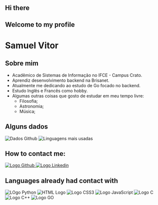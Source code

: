 ## Hi there

## Welcome to my profile

# Samuel Vitor

## Sobre mim

- Acadêmico de Sistemas de Informação no IFCE - Campus Crato.
- Aprendiz desenvolvimento backend na Brisanet.
- Atualmente me dedicando ao estudo de Go focado no backend.
- Estudo Inglês e Francês como hobby.
- Algumas outras coisas que gosto de estudar em meu tempo livre:
  - Filosofia;
  - Astronomia;
  - Música;

## Alguns dados

![Dados Github](https://github-readme-stats.vercel.app/api?username=TheSamuelVitor&theme=dracula&show_icons=true)
![Linguagens mais usadas](https://github-readme-stats.vercel.app/api/top-langs/?username=TheSamuelVitor&layout=compact&theme=dracula)

## How to contact me:

<a href="https://github.com/TheSamuelVitor" target="_blank">
  <img src="https://img.shields.io/badge/GitHub-100000?style=for-the-badge&logo=github&logoColor=white" alt="Logo Github">
</a>
<a href="https://www.linkedin.com/in/samuel-vitor-b07566202/" target="_blank">
  <img src="https://img.shields.io/badge/LinkedIn-0077B5?style=for-the-badge&logo=linkedin&logoColor=white" alt="Logo Linkedin">
</a>

## Languages already had contact with

<!-- ![Logo Python]() -->
<img src="https://img.shields.io/badge/Python-14354C?style=for-the-badge&logo=python&logoColor=white" alt="LOgo Python">
<img src="https://img.shields.io/badge/HTML5-E34F26?style=for-the-badge&logo=html5&logoColor=white" alt="HTML Logo">
<img src="https://img.shields.io/badge/CSS3-1572B6?style=for-the-badge&logo=css3&logoColor=white" alt="Logo CSS3">
<img src="https://img.shields.io/badge/JavaScript-F7DF1E?style=for-the-badge&logo=javascript&logoColor=black" alt= "Logo JavaScript">
<img src="https://img.shields.io/badge/C-00599C?style=for-the-badge&logo=c&logoColor=white" alt="Logo C">
<img src="https://img.shields.io/badge/C%2B%2B-00599C?style=for-the-badge&logo=c%2B%2B&logoColor=white" alt="Logo C++">
<img src="https://img.shields.io/badge/Go-00ADD8?style=for-the-badge&logo=go&logoColor=white" alt="Logo GO">
